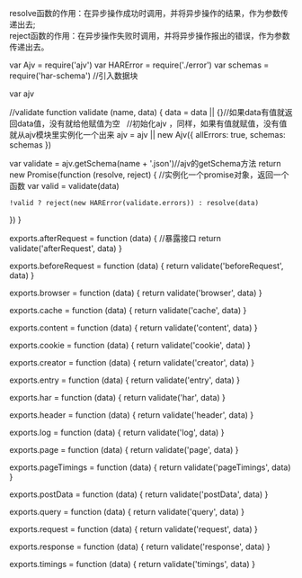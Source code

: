 resolve函数的作用：在异步操作成功时调用，并将异步操作的结果，作为参数传递出去;  
reject函数的作用：在异步操作失败时调用，并将异步操作报出的错误，作为参数传递出去。

var Ajv = require('ajv')
var HARError = require('./error')
var schemas = require('har-schema')
//引入数据块

var ajv

//validate
function validate (name, data) {
  data = data || {}//如果data有值就返回data值，没有就给他赋值为空
 
  //初始化ajv ，同样，如果有值就赋值，没有值就从ajv模块里实例化一个出来
  ajv = ajv || new Ajv({
    allErrors: true,
    schemas: schemas
  })

  var validate = ajv.getSchema(name + '.json')//ajv的getSchema方法
  return new Promise(function (resolve, reject) {  //实例化一个promise对象，返回一个函数
    var valid = validate(data)

    !valid ? reject(new HARError(validate.errors)) : resolve(data)
  })
}

exports.afterRequest = function (data) {  //暴露接口
  return validate('afterRequest', data)
}

exports.beforeRequest = function (data) {
  return validate('beforeRequest', data)
}

exports.browser = function (data) {
  return validate('browser', data)
}

exports.cache = function (data) {
  return validate('cache', data)
}

exports.content = function (data) {
  return validate('content', data)
}

exports.cookie = function (data) {
  return validate('cookie', data)
}

exports.creator = function (data) {
  return validate('creator', data)
}

exports.entry = function (data) {
  return validate('entry', data)
}

exports.har = function (data) {
  return validate('har', data)
}

exports.header = function (data) {
  return validate('header', data)
}

exports.log = function (data) {
  return validate('log', data)
}

exports.page = function (data) {
  return validate('page', data)
}

exports.pageTimings = function (data) {
  return validate('pageTimings', data)
}

exports.postData = function (data) {
  return validate('postData', data)
}

exports.query = function (data) {
  return validate('query', data)
}

exports.request = function (data) {
  return validate('request', data)
}

exports.response = function (data) {
  return validate('response', data)
}

exports.timings = function (data) {
  return validate('timings', data)
}
 
